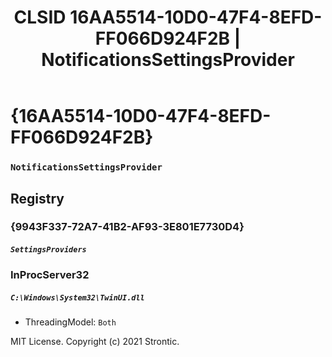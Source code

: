 ﻿---
title: "CLSID 16AA5514-10D0-47F4-8EFD-FF066D924F2B | NotificationsSettingsProvider"
excerpt: What is COM-Object CLSID 16AA5514-10D0-47F4-8EFD-FF066D924F2B?
---

# {16AA5514-10D0-47F4-8EFD-FF066D924F2B}

### `NotificationsSettingsProvider`

## Registry


### {9943F337-72A7-41B2-AF93-3E801E7730D4}

##### `SettingsProviders`

### InProcServer32

##### `C:\Windows\System32\TwinUI.dll`
* ThreadingModel: `Both`

MIT License. Copyright (c) 2021 Strontic.


